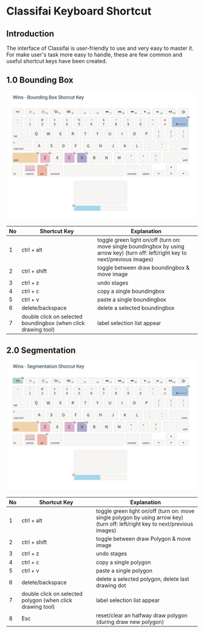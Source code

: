 # Classifai Keyboard Shortcut 
## Introduction

The interface of Classifai is user-friendly to use and very easy to master it. For make user's task more easy to handle, 
these are few common and useful shortcut keys have been created. 

## 1.0 Bounding Box

![Bounding-box-keyboard](/metadata/bounding-box-keyboard.png)

| No | Shortcut Key | Explanation | 
|----| -------------|-------------|
| 1  | ctrl + alt   | toggle green light on/off (turn on: move single boundingbox by using arrow key) (turn off: left/right key to next/previous images) |
| 2  | ctrl + shift | toggle between draw boundingbox & move image| 
| 3  | ctrl + z     | undo stages |
| 4  | ctrl + c     | copy a single boundingbox|
| 5  | ctrl + v     | paste a single boundingbox |
| 6  | delete/backspace | delete a selected boundingbox |
| 7  | double click on selected boundingbox (when click drawing tool) | label selection list appear |

## 2.0 Segmentation
![Segmentation-keyboard](/metadata/segmentation-keyboard.png)

| No | Shortcut Key | Explanation |
|----| -------------|-------------|
| 1  | ctrl + alt   | toggle green light on/off (turn on: move single polygon by using arrow key) (turn off: left/right key to next/previous images) |
| 2  | ctrl + shift | toggle between draw Polygon & move image | 
| 3  | ctrl + z     | undo stages |
| 4  | ctrl + c     | copy a single polygon |
| 5  | ctrl + v     | paste a single polygon |
| 6  | delete/backspace | delete a selected polygon, delete last drawing dot |
| 7  | double click on selected polygon (when click drawing tool) | label selection list appear |
| 8  | Esc          | reset/clear an halfway draw polygon (during draw new polygon) |
